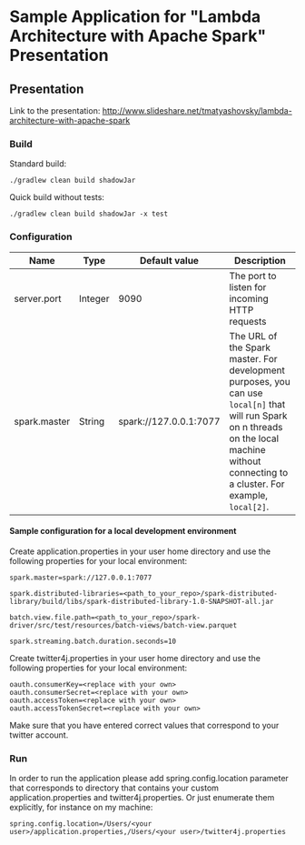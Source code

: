 # Sample Application for "Lambda Architecture with Apache Spark" Presentation

## Presentation
Link to the presentation: http://www.slideshare.net/tmatyashovsky/lambda-architecture-with-apache-spark

### Build
Standard build:
```
./gradlew clean build shadowJar
```
Quick build without tests:
```
./gradlew clean build shadowJar -x test
```
### Configuration
| Name | Type | Default value | Description |
| ---- | ---- | ------------- | ----------- |
| server.port | Integer | 9090 | The port to listen for incoming HTTP requests |
| spark.master | String | spark://127.0.0.1:7077 | The URL of the Spark master. For development purposes, you can use `local[n]` that will run Spark on n threads on the local machine without connecting to a cluster. For example, `local[2]`. |

#### Sample configuration for a local development environment

Create application.properties in your user home directory and use the following properties for your local environment:
```
spark.master=spark://127.0.0.1:7077

spark.distributed-libraries=<path_to_your_repo>/spark-distributed-library/build/libs/spark-distributed-library-1.0-SNAPSHOT-all.jar

batch.view.file.path=<path_to_your_repo>/spark-driver/src/test/resources/batch-views/batch-view.parquet

spark.streaming.batch.duration.seconds=10
```
Create twitter4j.properties in your user home directory and use the following properties for your local environment:
```
oauth.consumerKey=<replace with your own>
oauth.consumerSecret=<replace with your own>
oauth.accessToken=<replace with your own>
oauth.accessTokenSecret=<replace with your own>
```
Make sure that you have entered correct values that correspond to your twitter account. 

### Run
In order to run the application please add spring.config.location parameter that corresponds to directory that contains your custom application.properties and twitter4j.properties. Or just enumerate them explicitly, for instance on my machine:

```
spring.config.location=/Users/<your user>/application.properties,/Users/<your user>/twitter4j.properties
```


